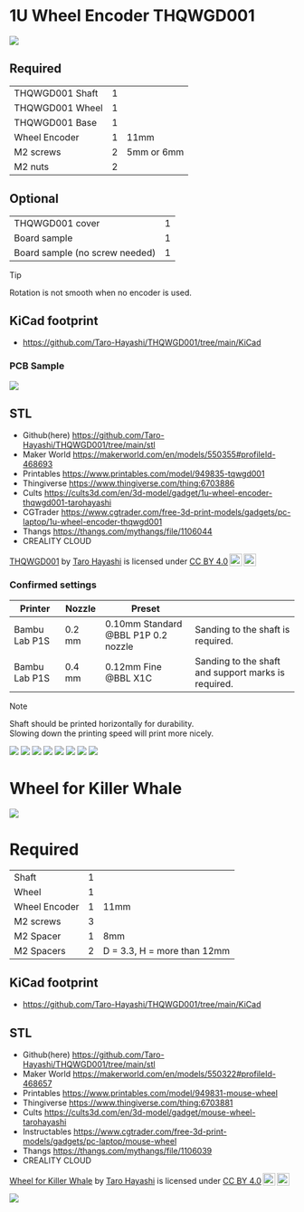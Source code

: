 
# 1U Wheel Encoder THQWGD001

![](img/tq_o.jpg)

## Required

||||
|-|-|-|
|THQWGD001 Shaft|1||
|THQWGD001 Wheel|1||
|THQWGD001 Base|1||
|Wheel Encoder|1|11mm|
|M2 screws|2|5mm or 6mm|
|M2 nuts|2||

## Optional
|||
|-|-|
|THQWGD001 cover|1||
|Board sample|1||
|Board sample (no screw needed)|1||

> [!TIP]
> Rotation is not smooth when no encoder is used.

## KiCad footprint
- https://github.com/Taro-Hayashi/THQWGD001/tree/main/KiCad

### PCB Sample

![](img/sample.png)

## STL
- Github(here) https://github.com/Taro-Hayashi/THQWGD001/tree/main/stl
- Maker World https://makerworld.com/en/models/550355#profileId-468693
- Printables https://www.printables.com/model/949835-tqwgd001
- Thingiverse https://www.thingiverse.com/thing:6703886
- Cults https://cults3d.com/en/3d-model/gadget/1u-wheel-encoder-thqwgd001-tarohayashi
- CGTrader https://www.cgtrader.com/free-3d-print-models/gadgets/pc-laptop/1u-wheel-encoder-thqwgd001
- Thangs https://thangs.com/mythangs/file/1106044
- CREALITY CLOUD

<p xmlns:cc="http://creativecommons.org/ns#" xmlns:dct="http://purl.org/dc/terms/"><a property="dct:title" rel="cc:attributionURL" href="https://github.com/Taro-Hayashi/THQWGD001">THQWGD001</a> by <a rel="cc:attributionURL dct:creator" property="cc:attributionName" href="https://x.com/w_vwbw">Taro Hayashi</a> is licensed under <a href="https://creativecommons.org/licenses/by/4.0/?ref=chooser-v1" target="_blank" rel="license noopener noreferrer" style="display:inline-block;">CC BY 4.0<img style="height:22px!important;margin-left:3px;vertical-align:text-bottom;" src="https://mirrors.creativecommons.org/presskit/icons/cc.svg?ref=chooser-v1" alt=""><img style="height:22px!important;margin-left:3px;vertical-align:text-bottom;" src="https://mirrors.creativecommons.org/presskit/icons/by.svg?ref=chooser-v1" alt=""></a></p>
    

  
### Confirmed settings

|Printer|Nozzle|Preset||
|-|-|-|-|
|Bambu Lab P1S|0.2 mm|0.10mm Standard @BBL P1P 0.2 nozzle|Sanding to the shaft is required.|
|Bambu Lab P1S|0.4 mm|0.12mm Fine @BBL X1C|Sanding to the shaft and support marks is required.|

> [!NOTE]
> Shaft should be printed horizontally for durability.  
> Slowing down the printing speed will print more nicely.
  
![](img/tq_p.jpg)
![](img/cont.jpg)
![](img/opt.jpg)
![](img/3d.jpg)
![](img/x.png)
![](img/y.png)
![](img/z.png)
![](img/h.png)



# Wheel for Killer Whale

![](img/wfkw_o.jpg)
# Required
||||
|-|-|-|
|Shaft|1||
|Wheel|1||
|Wheel Encoder|1|11mm|
|M2 screws|3|
|M2 Spacer|1|8mm|
|M2 Spacers|2|D = 3.3, H = more than 12mm|

## KiCad footprint
- https://github.com/Taro-Hayashi/THQWGD001/tree/main/KiCad

## STL
- Github(here) https://github.com/Taro-Hayashi/THQWGD001/tree/main/stl
- Maker World https://makerworld.com/en/models/550322#profileId-468657
- Printables https://www.printables.com/model/949831-mouse-wheel
- Thingiverse https://www.thingiverse.com/thing:6703881
- Cults https://cults3d.com/en/3d-model/gadget/mouse-wheel-tarohayashi
- Instructables https://www.cgtrader.com/free-3d-print-models/gadgets/pc-laptop/mouse-wheel
- Thangs https://thangs.com/mythangs/file/1106039
- CREALITY CLOUD
  
<p xmlns:cc="http://creativecommons.org/ns#" xmlns:dct="http://purl.org/dc/terms/"><a property="dct:title" rel="cc:attributionURL" href="https://github.com/Taro-Hayashi/THQWGD001">Wheel for Killer Whale</a> by <a rel="cc:attributionURL dct:creator" property="cc:attributionName" href="https://x.com/w_vwbw">Taro Hayashi</a> is licensed under <a href="https://creativecommons.org/licenses/by/4.0/?ref=chooser-v1" target="_blank" rel="license noopener noreferrer" style="display:inline-block;">CC BY 4.0<img style="height:22px!important;margin-left:3px;vertical-align:text-bottom;" src="https://mirrors.creativecommons.org/presskit/icons/cc.svg?ref=chooser-v1" alt=""><img style="height:22px!important;margin-left:3px;vertical-align:text-bottom;" src="https://mirrors.creativecommons.org/presskit/icons/by.svg?ref=chooser-v1" alt=""></a></p>

![](img/wfkw_p.jpg)
